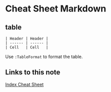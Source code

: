 # Cheat Sheet Markdown

## table

```
| Header | Header |
| ------ | ------ |
| Cell   | Cell   |
```

Use `:TableFormat` to format the table.

## Links to this note

[Index Cheat Sheet](index-cheat-sheet.md)

